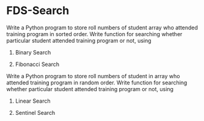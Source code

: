 # FDS-Search
Write a Python program to store roll numbers of student array who attended training program in sorted order. Write function for searching whether particular student
attended training program or not, using

1. Binary Search

2. Fibonacci Search

Write a Python program to store roll numbers of student in array who attended training program in random order. Write function for searching whether particular
student attended training program or not, using

1. Linear Search

2. Sentinel Search
